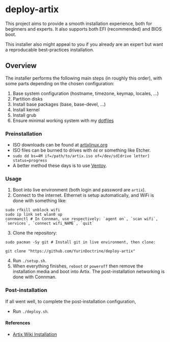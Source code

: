 # deploy-artix

This project aims to provide a smooth installation experience, both for beginners and experts.
It also supports both EFI (recommended) and BIOS boot.

This installer also might appeal to you if you already are an expert but want a reproducable best-practices installation.

## Overview

The installer performs the following main steps (in roughly this order),
with some parts depending on the chosen configuration:

1. Base system configuration (hostname, timezone, keymap, locales, ...)
2. Partition disks
3. Install base packages (base, base-devel, ...)
4. Install kernel
5. Install grub
6. Ensure minimal working system with my [dotfiles](https://github.com/YurinDoctrine/.config)

### Preinstallation

* ISO downloads can be found at [artixlinux.org](https://artixlinux.org/download.php)
* ISO files can be burned to drives with `dd` or something like Etcher.
* `sudo dd bs=4M if=/path/to/artix.iso of=/dev/sd[drive letter] status=progress`
* A better method these days is to use [Ventoy](https://www.ventoy.net/en/index.html).

### Usage

1. Boot into live environment (both login and password are `artix`).
2. Connect to the internet. Ethernet is setup automatically, and WiFi is done with something like:
```
sudo rfkill unblock wifi
sudo ip link set wlan0 up
connmanctl # In Connman, use respectively: `agent on`, `scan wifi`, `services`, `connect wifi_NAME`, `quit`
```
3. Clone the repository:
```
sudo pacman -Sy git # Install git in live environment, then clone:

git clone "https://github.com/YurinDoctrine/deploy-artix"
```
4. Run `./setup.sh`.
5. When everything finishes, `reboot` or `poweroff` then remove the installation media and boot into Artix. The post-installation networking is done with Connman.

### Post-installation

If all went well, to complete the post-installation configuration,
* Run `./deploy.sh`.

#### References

* [Artix Wiki Installation](https://wiki.artixlinux.org/Main/Installation)
